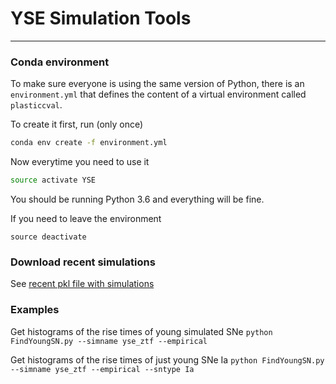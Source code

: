 # YSE Simulation Tools
---

### Conda environment

To make sure everyone is using the same version of Python,
there is an `environment.yml` that defines the content of a virtual
environment called `plasticcval`.

To create it first, run (only once)
```bash
conda env create -f environment.yml
```
Now everytime you need to use it
```bash
source activate YSE
```
You should be running Python 3.6 and everything will be fine.

If you need to leave the environment
```
source deactivate
```

### Download recent simulations
See [recent pkl file with simulations](https://www.dropbox.com/s/7mzf6xvmlwnbqyr/yse_ztf_YOUNG.pkl.gz?dl=0)

### Examples

Get histograms of the rise times of young simulated SNe
```python FindYoungSN.py --simname yse_ztf --empirical```

Get histograms of the rise times of just young SNe Ia
```python FindYoungSN.py --simname yse_ztf --empirical --sntype Ia```
